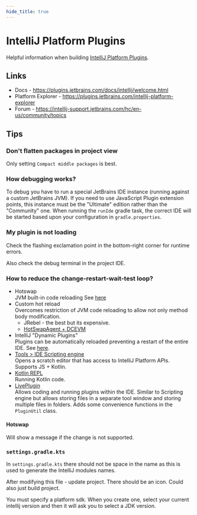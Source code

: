```yaml
---
hide_title: true
---
```


# IntelliJ Platform Plugins

Helpful information when building [IntelliJ Platform Plugins](https://plugins.jetbrains.com/docs/intellij/welcome.html).

## Links

- Docs - https://plugins.jetbrains.com/docs/intellij/welcome.html
- Platform Explorer - https://plugins.jetbrains.com/intellij-platform-explorer
- Forum - https://intellij-support.jetbrains.com/hc/en-us/community/topics

## Tips

### Don't flatten packages in project view

Only setting `Compact middle packages` is best.

### How debugging works?

To debug you have to run a special JetBrains IDE instance (running against a custom JetBrains JVM). If you need to use JavaScript Plugin extension points, this instance must be the "Ultimate" edition rather than the "Community" one. When running the `runIde` gradle task, the correct IDE will be started based upon your configuration in `gradle.properties`.

### My plugin is not loading

Check the flashing exclamation point in the bottom-right corner for runtime errors.

Also check the debug terminal in the project IDE.

### How to reduce the change-restart-wait-test loop?

- Hotswap  
  JVM built-in code reloading
  See [here](https://stackoverflow.com/questions/61083141/when-working-on-a-intellij-plugin-how-do-you-configure-the-plugin-run-configu)
- Custom hot reload  
  Overcomes restriction of JVM code reloading to allow not only method body modification.
  - JRebel - the best but its expensive.
  - [HotSwapAgent + DCEVM](https://github.com/dmitry-zhuravlev/hotswap-agent-intellij-plugin)
- IntelliJ "Dynamic Plugins"  
  Plugins can be automatically reloaded preventing a restart of the entire IDE.
  See [here](https://stackoverflow.com/questions/47191341/intellij-idea-plugin-development-hot-reload).
- [Tools > IDE Scripting engine](https://www.jetbrains.com/help/idea/ide-scripting-console.html)  
  Opens a scratch editor that has access to IntelliJ Platform APIs. Supports JS + Kotlin.
- [Kotlin REPL](https://kotlinlang.org/docs/tutorials/quick-run.html)  
  Running Kotlin code.
- [LivePlugin](https://github.com/dkandalov/live-plugin)  
  Allows coding and running plugins within the IDE. Similar to Scripting engine but allows storing files in a separate tool window and storing multiple files in folders. Adds some convenience functions in the `PluginUtil` class.

#### Hotswap

Will show a message if the change is not supported.

### `settings.gradle.kts`

In `settings.gradle.kts` there should not be space in the name as this is used to generate the IntelliJ modules names.

After modifying this file - update project. There should be an icon. Could also just build project.

You must specify a platform sdk. When you create one, select your current intellij version and then it will ask you to select a JDK version.
